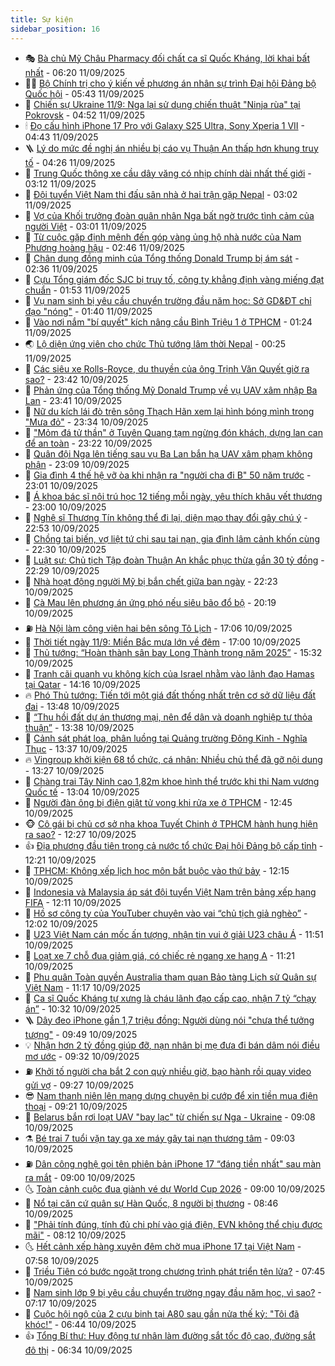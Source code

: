 ```yaml
---
title: Sự kiện
sidebar_position: 16
---
```


<!-- dantri-su-kien:START -->
- 🎭 [Bà chủ Mỹ Châu Pharmacy đối chất ca sĩ Quốc Kháng, lời khai bất nhất](https://dantri.com.vn/phap-luat/ba-chu-my-chau-pharmacy-doi-chat-ca-si-quoc-khang-loi-khai-bat-nhat-20250911104951039.htm) - 06:20 11/09/2025
- 👨‍🏫 [Bộ Chính trị cho ý kiến về phương án nhân sự trình Đại hội Đảng bộ Quốc hội](https://dantri.com.vn/thoi-su/bo-chinh-tri-cho-y-kien-ve-phuong-an-nhan-su-trinh-dai-hoi-dang-bo-quoc-hoi-20250911124034706.htm) - 05:43 11/09/2025
- 🌮 [Chiến sự Ukraine 11/9: Nga lại sử dụng chiến thuật &quot;Ninja rùa&quot; tại Pokrovsk](https://dantri.com.vn/the-gioi/chien-su-ukraine-119-nga-lai-su-dung-chien-thuat-ninja-rua-tai-pokrovsk-20250911113454629.htm) - 04:52 11/09/2025
- 🕯 [Đọ cấu hình iPhone 17 Pro với Galaxy S25 Ultra, Sony Xperia 1 VII](https://dantri.com.vn/cong-nghe/do-cau-hinh-iphone-17-pro-voi-galaxy-s25-ultra-sony-xperia-1-vii-20250911021609991.htm) - 04:43 11/09/2025
- 🪜 [Lý do mức đề nghị án nhiều bị cáo vụ Thuận An thấp hơn khung truy tố](https://dantri.com.vn/phap-luat/ly-do-muc-de-nghi-an-nhieu-bi-cao-vu-thuan-an-thap-hon-khung-truy-to-20250911111533961.htm) - 04:26 11/09/2025
- 🐘 [Trung Quốc thông xe cầu dây văng có nhịp chính dài nhất thế giới](https://dantri.com.vn/the-gioi/trung-quoc-thong-xe-cau-day-vang-co-nhip-chinh-dai-nhat-the-gioi-20250911094702020.htm) - 03:12 11/09/2025
- 🤔 [Đội tuyển Việt Nam thi đấu sân nhà ở hai trận gặp Nepal](https://dantri.com.vn/the-thao/doi-tuyen-viet-nam-thi-dau-san-nha-o-hai-tran-gap-nepal-20250911105647892.htm) - 03:02 11/09/2025
- 🧠 [Vợ của Khối trưởng đoàn quân nhân Nga bất ngờ trước tình cảm của người Việt](https://dantri.com.vn/doi-song/vo-cua-khoi-truong-doan-quan-nhan-nga-bat-ngo-truoc-tinh-cam-cua-nguoi-viet-20250908110859264.htm) - 03:01 11/09/2025
- 📝 [Từ cuộc gặp định mệnh đến góp vàng ủng hộ nhà nước của Nam Phương hoàng hậu](https://dantri.com.vn/doi-song/tu-cuoc-gap-dinh-menh-den-gop-vang-ung-ho-nha-nuoc-cua-nam-phuong-hoang-hau-20250817195614429.htm) - 02:46 11/09/2025
- 🦏 [Chân dung đồng minh của Tổng thống Donald Trump bị ám sát](https://dantri.com.vn/the-gioi/chan-dung-dong-minh-cua-tong-thong-donald-trump-bi-am-sat-20250911092307082.htm) - 02:36 11/09/2025
- 🥰 [Cựu Tổng giám đốc SJC bị truy tố, công ty khẳng định vàng miếng đạt chuẩn](https://dantri.com.vn/kinh-doanh/cuu-tong-giam-doc-sjc-bi-truy-to-cong-ty-khang-dinh-vang-mieng-dat-chuan-20250911082404321.htm) - 01:53 11/09/2025
- 🤗 [Vụ nam sinh bị yêu cầu chuyển trường đầu năm học: Sở GD&amp;ĐT chỉ đạo &quot;nóng&quot;](https://dantri.com.vn/giao-duc/vu-nam-sinh-bi-yeu-cau-chuyen-truong-dau-nam-hoc-so-gddt-chi-dao-nong-20250911082806677.htm) - 01:40 11/09/2025
- 🌈 [Vào nơi nắm &quot;bí quyết&quot; kích nâng cầu Bình Triệu 1 ở TPHCM](https://dantri.com.vn/thoi-su/vao-noi-nam-bi-quyet-kich-nang-cau-binh-trieu-1-o-tphcm-20250910233900388.htm) - 01:24 11/09/2025
- 🌏 [Lộ diện ứng viên cho chức Thủ tướng lâm thời Nepal](https://dantri.com.vn/the-gioi/lo-dien-ung-vien-cho-chuc-thu-tuong-lam-thoi-nepal-20250911072055501.htm) - 00:25 11/09/2025
- 💄 [Các siêu xe Rolls-Royce, du thuyền của ông Trịnh Văn Quyết giờ ra sao?](https://dantri.com.vn/kinh-doanh/cac-sieu-xe-rolls-royce-du-thuyen-cua-ong-trinh-van-quyet-gio-ra-sao-20250911000433560.htm) - 23:42 10/09/2025
- 👺 [Phản ứng của Tổng thống Mỹ Donald Trump về vụ UAV xâm nhập Ba Lan](https://dantri.com.vn/the-gioi/phan-ung-cua-tong-thong-my-donald-trump-ve-vu-uav-xam-nhap-ba-lan-20250911061551110.htm) - 23:41 10/09/2025
- 👹 [Nữ du kích lái đò trên sông Thạch Hãn xem lại hình bóng mình trong &quot;Mưa đỏ&quot;](https://dantri.com.vn/thoi-su/nu-du-kich-lai-do-tren-song-thach-han-xem-lai-hinh-bong-minh-trong-mua-do-20250910194057972.htm) - 23:34 10/09/2025
- 🌊 [&quot;Mỏm đá tử thần&quot; ở Tuyên Quang tạm ngừng đón khách, dựng lan can để an toàn](https://dantri.com.vn/du-lich/mom-da-tu-than-o-tuyen-quang-tam-ngung-don-khach-dung-lan-can-de-an-toan-20250910225336892.htm) - 23:22 10/09/2025
- 🤠 [Quân đội Nga lên tiếng sau vụ Ba Lan bắn hạ UAV xâm phạm không phận](https://dantri.com.vn/the-gioi/quan-doi-nga-len-tieng-sau-vu-ba-lan-ban-ha-uav-xam-pham-khong-phan-20250911055750030.htm) - 23:09 10/09/2025
- 🎊 [Gia đình 4 thế hệ vỡ òa khi nhận ra &quot;người cha đi B&quot; 50 năm trước](https://dantri.com.vn/lao-dong-viec-lam/gia-dinh-4-the-he-vo-oa-khi-nhan-ra-nguoi-cha-di-b-50-nam-truoc-20250910182511924.htm) - 23:01 10/09/2025
- 🐘 [Á khoa bác sĩ nội trú học 12 tiếng mỗi ngày, yêu thích khâu vết thương](https://dantri.com.vn/giao-duc/a-khoa-bac-si-noi-tru-hoc-12-tieng-moi-ngay-yeu-thich-khau-vet-thuong-20250910183748722.htm) - 23:00 10/09/2025
- 💂 [Nghệ sĩ Thương Tín không thể đi lại, diện mạo thay đổi gây chú ý](https://dantri.com.vn/giai-tri/nghe-si-thuong-tin-khong-the-di-lai-dien-mao-thay-doi-gay-chu-y-20250911052950771.htm) - 22:53 10/09/2025
- 👹 [Chồng tai biến, vợ liệt tứ chi sau tai nạn, gia đình lâm cảnh khốn cùng](https://dantri.com.vn/tam-long-nhan-ai/chong-tai-bien-vo-liet-tu-chi-sau-tai-nan-gia-dinh-lam-canh-khon-cung-20250906225806646.htm) - 22:30 10/09/2025
- 🦒 [Luật sư: Chủ tịch Tập đoàn Thuận An khắc phục thừa gần 30 tỷ đồng](https://dantri.com.vn/phap-luat/luat-su-chu-tich-tap-doan-thuan-an-khac-phuc-thua-gan-30-ty-dong-20250910225749230.htm) - 22:29 10/09/2025
- 🗽 [Nhà hoạt động người Mỹ bị bắn chết giữa ban ngày](https://dantri.com.vn/the-gioi/nha-hoat-dong-nguoi-my-bi-ban-chet-giua-ban-ngay-20250911051725235.htm) - 22:23 10/09/2025
- 💄 [Cà Mau lên phương án ứng phó nếu siêu bão đổ bộ](https://dantri.com.vn/thoi-su/ca-mau-len-phuong-an-ung-pho-neu-sieu-bao-do-bo-20250910204241346.htm) - 20:19 10/09/2025
- ⛽️ [Hà Nội làm công viên hai bên sông Tô Lịch](https://dantri.com.vn/thoi-su/ha-noi-lam-cong-vien-hai-ben-song-to-lich-20250910231256833.htm) - 17:06 10/09/2025
- 🥷 [Thời tiết ngày 11/9: Miền Bắc mưa lớn về đêm](https://dantri.com.vn/thoi-su/thoi-tiet-ngay-119-mien-bac-mua-lon-ve-dem-20250910224849554.htm) - 17:00 10/09/2025
- 🤖 [Thủ tướng: “Hoàn thành sân bay Long Thành trong năm 2025”](https://dantri.com.vn/thoi-su/thu-tuong-hoan-thanh-san-bay-long-thanh-trong-nam-2025-20250910222625935.htm) - 15:32 10/09/2025
- 🌊 [Tranh cãi quanh vụ không kích của Israel nhằm vào lãnh đạo Hamas tại Qatar](https://dantri.com.vn/the-gioi/tranh-cai-quanh-vu-khong-kich-cua-israel-nham-vao-lanh-dao-hamas-tai-qatar-20250910184638623.htm) - 14:16 10/09/2025
- 🔥 [Phó Thủ tướng: Tiến tới một giá đất thống nhất trên cơ sở dữ liệu đất đai](https://dantri.com.vn/bat-dong-san/pho-thu-tuong-tien-toi-mot-gia-dat-thong-nhat-tren-co-so-du-lieu-dat-dai-20250910202201614.htm) - 13:48 10/09/2025
- 🦏 [“Thu hồi đất dự án thương mại, nên để dân và doanh nghiệp tự thỏa thuận”](https://dantri.com.vn/thoi-su/thu-hoi-dat-du-an-thuong-mai-nen-de-dan-va-doanh-nghiep-tu-thoa-thuan-20250910202510963.htm) - 13:38 10/09/2025
- 🐘 [Cảnh sát phát loa, phân luồng tại Quảng trường Đông Kinh - Nghĩa Thục](https://dantri.com.vn/thoi-su/canh-sat-phat-loa-phan-luong-tai-quang-truong-dong-kinh-nghia-thuc-20250910201223042.htm) - 13:37 10/09/2025
- 🔥 [Vingroup khởi kiện 68 tổ chức, cá nhân: Nhiều chủ thể đã gỡ nội dung](https://dantri.com.vn/kinh-doanh/vingroup-khoi-kien-68-to-chuc-ca-nhan-nhieu-chu-the-da-go-noi-dung-20250910202450454.htm) - 13:27 10/09/2025
- 💼 [Chàng trai Tây Ninh cao 1,82m khoe hình thể trước khi thi Nam vương Quốc tế](https://dantri.com.vn/giai-tri/chang-trai-tay-ninh-cao-182m-khoe-hinh-the-truoc-khi-thi-nam-vuong-quoc-te-20250910191022964.htm) - 13:04 10/09/2025
- 🚀 [Người đàn ông bị điện giật tử vong khi rửa xe ở TPHCM](https://dantri.com.vn/thoi-su/nguoi-dan-ong-bi-dien-giat-tu-vong-khi-rua-xe-o-tphcm-20250910190830623.htm) - 12:45 10/09/2025
- 🐵 [Cô gái bị chủ cơ sở nha khoa Tuyết Chinh ở TPHCM hành hung hiện ra sao?](https://dantri.com.vn/suc-khoe/co-gai-bi-chu-co-so-nha-khoa-tuyet-chinh-o-tphcm-hanh-hung-hien-ra-sao-20250910185639092.htm) - 12:27 10/09/2025
- 👍 [Địa phương đầu tiên trong cả nước tổ chức Đại hội Đảng bộ cấp tỉnh](https://dantri.com.vn/thoi-su/dia-phuong-dau-tien-trong-ca-nuoc-to-chuc-dai-hoi-dang-bo-cap-tinh-20250910180508134.htm) - 12:21 10/09/2025
- 🚦 [TPHCM: Không xếp lịch học môn bắt buộc vào thứ bảy](https://dantri.com.vn/giao-duc/tphcm-khong-xep-lich-hoc-mon-bat-buoc-vao-thu-bay-20250910185343047.htm) - 12:15 10/09/2025
- 🥸 [Indonesia và Malaysia áp sát đội tuyển Việt Nam trên bảng xếp hạng FIFA](https://dantri.com.vn/the-thao/indonesia-va-malaysia-ap-sat-doi-tuyen-viet-nam-tren-bang-xep-hang-fifa-20250910181506964.htm) - 12:11 10/09/2025
- 🥷 [Hồ sơ công ty của YouTuber chuyên vào vai “chủ tịch giả nghèo”](https://dantri.com.vn/kinh-doanh/ho-so-cong-ty-cua-youtuber-chuyen-vao-vai-chu-tich-gia-ngheo-20250910182928973.htm) - 12:02 10/09/2025
- 🤡 [U23 Việt Nam cán mốc ấn tượng, nhận tin vui ở giải U23 châu Á](https://dantri.com.vn/the-thao/u23-viet-nam-can-moc-an-tuong-nhan-tin-vui-o-giai-u23-chau-a-20250910185109092.htm) - 11:51 10/09/2025
- 🥳 [Loạt xe 7 chỗ đua giảm giá, có chiếc rẻ ngang xe hạng A](https://dantri.com.vn/o-to-xe-may/loat-xe-7-cho-dua-giam-gia-co-chiec-re-ngang-xe-hang-a-20250910151205050.htm) - 11:21 10/09/2025
- 🤩 [Phu quân Toàn quyền Australia tham quan Bảo tàng Lịch sử Quân sự Việt Nam](https://dantri.com.vn/thoi-su/phu-quan-toan-quyen-australia-tham-quan-bao-tang-lich-su-quan-su-viet-nam-20250910172824403.htm) - 11:17 10/09/2025
- 🎡 [Ca sĩ Quốc Kháng tự xưng là cháu lãnh đạo cấp cao, nhận 7 tỷ “chạy án”](https://dantri.com.vn/phap-luat/ca-si-quoc-khang-tu-xung-la-chau-lanh-dao-cap-cao-nhan-7-ty-chay-an-20250910160407017.htm) - 10:32 10/09/2025
- 🪜 [Dây đeo iPhone gần 1,7 triệu đồng: Người dùng nói &quot;chưa thể tưởng tượng&quot;](https://dantri.com.vn/cong-nghe/day-deo-iphone-gan-17-trieu-dong-nguoi-dung-noi-chua-the-tuong-tuong-20250910164241522.htm) - 09:49 10/09/2025
- 💡 [Nhận hơn 2 tỷ đồng giúp đỡ, nạn nhân bị mẹ đưa đi bán dâm nói điều mơ ước](https://dantri.com.vn/tam-long-nhan-ai/nhan-hon-2-ty-dong-giup-do-nan-nhan-bi-me-dua-di-ban-dam-noi-dieu-mo-uoc-20250910151351075.htm) - 09:32 10/09/2025
- ⛽️ [Khởi tố người cha bắt 2 con quỳ nhiều giờ, bạo hành rồi quay video gửi vợ](https://dantri.com.vn/phap-luat/khoi-to-nguoi-cha-bat-2-con-quy-nhieu-gio-bao-hanh-roi-quay-video-gui-vo-20250910162121998.htm) - 09:27 10/09/2025
- 😎 [Nam thanh niên lên mạng dựng chuyện bị cướp để xin tiền mua điện thoại](https://dantri.com.vn/phap-luat/nam-thanh-nien-len-mang-dung-chuyen-bi-cuop-de-xin-tien-mua-dien-thoai-20250910154349695.htm) - 09:21 10/09/2025
- 🗽 [Belarus bắn rơi loạt UAV &quot;bay lạc&quot; từ chiến sự Nga - Ukraine](https://dantri.com.vn/the-gioi/belarus-ban-roi-loat-uav-bay-lac-tu-chien-su-nga-ukraine-20250910160113406.htm) - 09:08 10/09/2025
- ⚗️ [Bé trai 7 tuổi vặn tay ga xe máy gây tai nạn thương tâm](https://dantri.com.vn/thoi-su/be-trai-7-tuoi-van-tay-ga-xe-may-gay-tai-nan-thuong-tam-20250910155627672.htm) - 09:03 10/09/2025
- ⛽️ [Dân công nghệ gọi tên phiên bản iPhone 17 “đáng tiền nhất&quot; sau màn ra mắt](https://dantri.com.vn/cong-nghe/dan-cong-nghe-goi-ten-phien-ban-iphone-17-dang-tien-nhat-sau-man-ra-mat-20250910085708772.htm) - 09:00 10/09/2025
- 🌜 [Toàn cảnh cuộc đua giành vé dự World Cup 2026](https://dantri.com.vn/the-thao/toan-canh-cuoc-dua-gianh-ve-du-world-cup-2026-20250910092622592.htm) - 09:00 10/09/2025
- 🦩 [Nổ tại căn cứ quân sự Hàn Quốc, 8 người bị thương](https://dantri.com.vn/the-gioi/no-tai-can-cu-quan-su-han-quoc-8-nguoi-bi-thuong-20250910153546309.htm) - 08:46 10/09/2025
- 🦒 [&quot;Phải tính đúng, tính đủ chi phí vào giá điện, EVN không thể chịu được mãi&quot;](https://dantri.com.vn/thoi-su/phai-tinh-dung-tinh-du-chi-phi-vao-gia-dien-evn-khong-the-chiu-duoc-mai-20250910150443741.htm) - 08:12 10/09/2025
- 🌜 [Hết cảnh xếp hàng xuyên đêm chờ mua iPhone 17 tại Việt Nam](https://dantri.com.vn/cong-nghe/het-canh-xep-hang-xuyen-dem-cho-mua-iphone-17-tai-viet-nam-20250910112412809.htm) - 07:58 10/09/2025
- 🐎 [Triều Tiên có bước ngoặt trong chương trình phát triển tên lửa?](https://dantri.com.vn/the-gioi/trieu-tien-co-buoc-ngoat-trong-chuong-trinh-phat-trien-ten-lua-20250910143002962.htm) - 07:45 10/09/2025
- 🌋 [Nam sinh lớp 9 bị yêu cầu chuyển trường ngay đầu năm học, vì sao?](https://dantri.com.vn/giao-duc/nam-sinh-lop-9-bi-yeu-cau-chuyen-truong-ngay-dau-nam-hoc-vi-sao-20250910133544371.htm) - 07:17 10/09/2025
- 🧰 [Cuộc hội ngộ của 2 cựu binh tại A80 sau gần nửa thế kỷ: &quot;Tôi đã khóc!&quot;](https://dantri.com.vn/doi-song/cuoc-hoi-ngo-cua-2-cuu-binh-tai-a80-sau-gan-nua-the-ky-toi-da-khoc-20250910115350909.htm) - 06:44 10/09/2025
- 👍 [Tổng Bí thư: Huy động tư nhân làm đường sắt tốc độ cao, đường sắt đô thị](https://dantri.com.vn/thoi-su/tong-bi-thu-huy-dong-tu-nhan-lam-duong-sat-toc-do-cao-duong-sat-do-thi-20250910133225129.htm) - 06:34 10/09/2025<!-- dantri-su-kien:END -->
